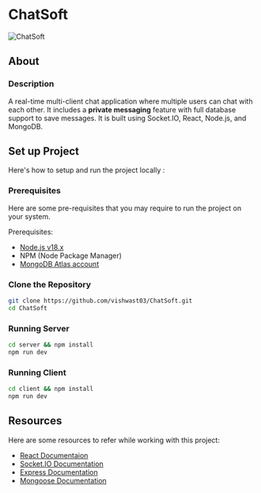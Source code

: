 # ChatSoft

![ChatSoft](https://user-images.githubusercontent.com/78464111/215340759-401e59da-dfb2-4f9e-9d22-b959acbad493.png)

## About

### Description

A real-time multi-client chat application where multiple users can chat with each other. It includes a **private messaging** feature with full database support to save messages. It is built using Socket.IO, React, Node.js, and MongoDB.

## Set up Project

Here's how to setup and run the project locally :

### Prerequisites

Here are some pre-requisites that you may require to run the project on your system.

Prerequisites:

- [Node.js v18.x](https://nodejs.org/en/)
- NPM (Node Package Manager)
- [MongoDB Atlas account](https://www.mongodb.com/atlas)

### Clone the Repository

```bash
git clone https://github.com/vishwast03/ChatSoft.git
cd ChatSoft
```

### Running Server

```bash
cd server && npm install
npm run dev
```

### Running Client

```bash
cd client && npm install
npm run dev
```

## Resources

Here are some resources to refer while working with this project:

- [React Documentaion](https://reactjs.org/docs/getting-started.html)
- [Socket.IO Documentation](https://socket.io/docs/v4/)
- [Express Documentation](https://expressjs.com/en/starter/installing.html)
- [Mongoose Documentation](https://mongoosejs.com/docs/guide.html)
